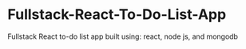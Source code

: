 # Fullstack-React-To-Do-List-App
Fullstack React to-do list app built using: react, node js, and mongodb
